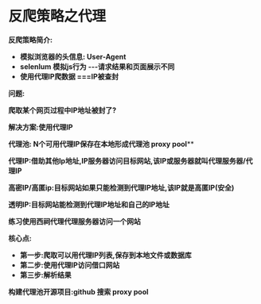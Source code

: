 # 反爬策略之代理

**反爬策略简介:**

* **模拟浏览器的头信息: User-Agent**
* **selenlum 模拟js行为  ---请求结果和页面展示不同**
* **使用代理IP爬数据  ===IP被查封**



**问题:**

**爬取某个网页过程中IP地址被封了?**

**解决方案:使用代理IP**



**代理池:	N个可用代理IP保存在本地形成代理池  proxy pool****

**代理IP:借助其他Ip地址,IP服务器访问目标网站,该IP或服务器就叫代理服务器/代理IP**

**高密IP/高匿ip:目标网站如果只能检测到代理IP地址,该IP就是高匿IP(安全)**

**透明IP:目标网站能检测到代理IP地址和自己的IP地址**



**练习使用西祠代理代理服务器访问一个网站**

**核心点:**

* **第一步:爬取可以用代理IP列表,保存到本地文件或数据库**
* **第二步:使用代理IP访问借口网站**
* **第三步:解析结果**



**构建代理池开源项目:github 搜索  proxy pool**